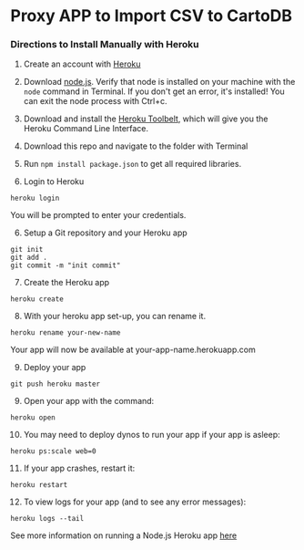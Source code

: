 # Proxy APP to Import CSV to CartoDB

### Directions to Install Manually with Heroku

1) Create an account with [Heroku](http://www.heroku.com) 

2) Download [node.js](http://nodejs.org/). Verify that node is installed on your machine with the ```node``` command in Terminal. If you don't get an error, it's installed! You can exit the node process with Ctrl+c.

3) Download and install the [Heroku Toolbelt](https://toolbelt.heroku.com), which will give you the Heroku Command Line Interface.

4) Download this repo and navigate to the folder with Terminal

5) Run ```npm install package.json``` to get all required libraries.

6) Login to Heroku

```
heroku login
```

You will be prompted to enter your credentials.

6) Setup a Git repository and your Heroku app
```
git init
git add .
git commit -m "init commit"
```

7) Create the Heroku app
```
heroku create
```

8) With your heroku app set-up, you can rename it.

```
heroku rename your-new-name
```

Your app will now be available at your-app-name.herokuapp.com

9) Deploy your app

```
git push heroku master
```

9) Open your app with the command:

```
heroku open
```

10) You may need to deploy dynos to run your app if your app is asleep:

```
heroku ps:scale web=0
```

11) If your app crashes, restart it:

```
heroku restart
```

12) To view logs for your app (and to see any error messages):

```
heroku logs --tail
```

See more information on running a Node.js Heroku app [here](https://devcenter.heroku.com/articles/getting-started-with-nodejs#introduction)
